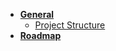 
- [**General**](README.md)
  - [Project Structure](general/project-structure.md)
- [**Roadmap**](Roadmap.md)

